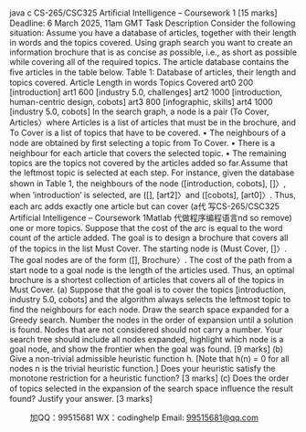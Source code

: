 java c
CS-265/CSC325 Artiﬁcial   Intelligence – Coursework   1   [15 marks] 
Deadline:   6   March   2025,   11am   GMT 
Task   Description Consider   the   following   situation:    Assume   you    have   a   database   of   articles,   together   with   their   length   in   words   and   the   topics   covered.      Using   graph   search   you   want   to   create   an   information   brochure   that   is   as   concise   as   possible,   i.e.,   as   short   as   possible   while   covering   all of the required topics.    The   article database contains   the   ﬁve   articles   in   the   table   below.
Table   1:   Database   of articles,   their   length   and   topics   covered.
Article 
Length in words 
Topics Covered 
art0 
200 
[introduction] 
art1 
600 
[industry 5.0, challenges] 
art2 
1000 
[introduction, human-centric design, cobots] 
art3 
800 
[infographic, skills] 
art4 
1000 
[industry 5.0, cobots] In   the   search   graph,   a   node   is   a   pair   (To Cover,   Articles〉where   Articles   is   a   list   of   articles   that      must   be      in   the   brochure,      and   To Cover is      a      list   of   topics   that      have   to   be   covered.
•   The   neighbours   of a   node   are   obtained   by   ﬁrst   selecting   a   topic   from   To Cover.
•   There   is   a   neighbour   for   each   article   that   covers   the   selected   topic.
•   The   remaining   topics   are   the   topics   not   covered   by   the   articles   added   so   far.Assume that the leftmost   topic   is   selected   at   each   step.    For instance,   given the   database      shown in Table   1, the neighbours of   the node   ([introduction,   cobots], []〉, when ‘introduction’   is   selected,   are   ([], [art2]〉and   ([cobots], [art0]〉.   Thus,   each   arc   adds   exactly   one   article   but    can   cover   (a代 写CS-265/CSC325 Artificial Intelligence – Coursework 1Matlab
代做程序编程语言nd   so   remove)   one   or   more   topics.      Suppose   that   the   cost   of the   arc   is   equal   to      the   word   count   of the   article   added.
The   goal   is to   design   a   brochure that   covers   all   of the topics   in the   list   Must Cover.    The   starting   node   is   (Must Cover, []〉.    The   goal   nodes   are   of   the   form   ([],   Brochure〉.    The   cost   of the path from a start node to a goal node is the length of   the articles used.    Thus, an optimal   brochure   is   a   shortest   collection   of articles   that   covers   all   of the   topics   in   Must Cover.
(a)    Suppose   that   the   goal   is   to   cover   the   topics   [introduction,   industry 5.0,   cobots]   and   the   algorithm   always   selects   the   leftmost   topic   to   ﬁnd   the   neighbours   for   each   node.   Draw the search space expanded   for   a   Greedy   search.    Number the nodes   in   the   order   of expansion until a solution is found.    Nodes that are not considered   should   not   carry   a   number.   Your   search   tree   should   include   all   nodes   expanded,   highlight   which   node   is   a   goal   node,   and   show   the   frontier   when   the   goal   was   found.                                                 [9   marks]
(b)    Give a non-trivial admissible heuristic   function   h.    [Note   that   h(n)   =   0   for   all   nodes   n   is the trivial   heuristic   function.]    Does your   heuristic   satisfy the   monotone   restriction   for   a   heuristic   function?                                                                           [3   marks]
(c)    Does   the   order   of   topics   selected   in   the   expansion   of   the   search   space   inﬂuence   the   result   found?      Justify   your   answer.                                       [3   marks]



         
加QQ：99515681  WX：codinghelp  Email: 99515681@qq.com
